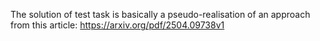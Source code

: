 The solution of test task is basically a pseudo-realisation of an approach from this article:
https://arxiv.org/pdf/2504.09738v1
